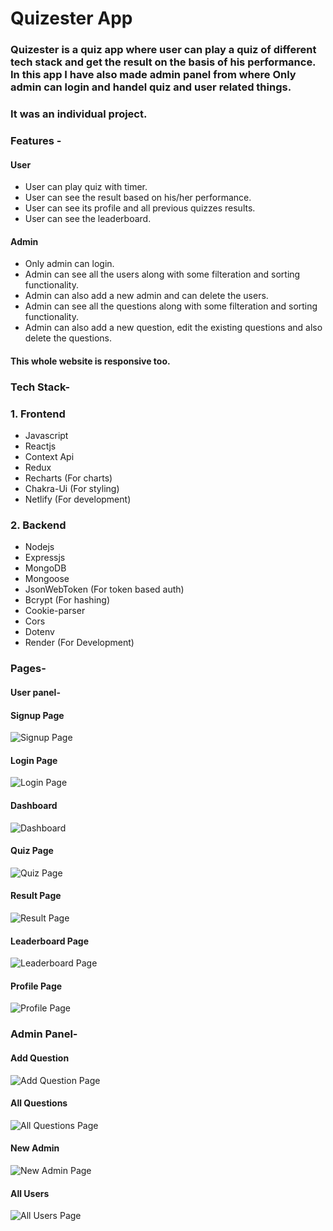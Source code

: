 # Quizester App
### Quizester is a quiz app where user can play a quiz of different tech stack and get the result on the basis of his performance. In this app I have also made admin panel from where Only admin can login and handel quiz and user related things.
### It was an individual project.
### Features -
#### User
- User can play quiz with timer.
- User can see the result based on his/her performance.
- User can see its profile and all previous quizzes results.
- User can see the leaderboard.

#### Admin
- Only admin can login.
- Admin can see all the users along with some filteration and sorting functionality.
- Admin can also add a new admin and can delete the users.
- Admin can see all the questions along with some filteration and sorting functionality.
- Admin can also add a new question, edit the existing questions and also delete the questions.

#### This whole website is responsive too.

### Tech Stack-
### 1. Frontend 
- Javascript
- Reactjs
- Context Api 
- Redux 
- Recharts (For charts)
- Chakra-Ui (For styling)
- Netlify (For development)
### 2. Backend 
- Nodejs
- Expressjs
- MongoDB
- Mongoose
- JsonWebToken (For token based auth)
- Bcrypt (For hashing)
- Cookie-parser
- Cors
- Dotenv
- Render (For Development)
 
### Pages-
#### User panel-
#### Signup Page
![Signup Page](./Readme%20Image/Q-Signup.png)
#### Login Page
![Login Page](./Readme%20Image/Q-Login.png)
#### Dashboard
![Dashboard](./Readme%20Image/Q-Dashboard.png)
#### Quiz Page
![Quiz Page](./Readme%20Image/Q-Quiz.png)
#### Result Page
![Result Page](./Readme%20Image/Q-Result.png)
#### Leaderboard Page
![Leaderboard Page](./Readme%20Image/Q-Leaderboard.png)
#### Profile Page
![Profile Page](./Readme%20Image/Q-Profile.png)
### Admin Panel-
#### Add Question
![Add Question Page](./Readme%20Image/Q-Add%20Question.png)
#### All Questions
![All Questions Page](./Readme%20Image/Q-All%20Question.png)
#### New Admin
![New Admin Page](./Readme%20Image/Q-New%20Admin.png)
#### All Users
![All Users Page](./Readme%20Image/Q-All%20users.png)


